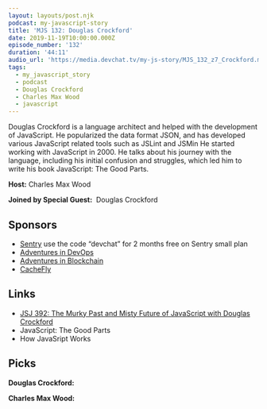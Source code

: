 ```yaml
---
layout: layouts/post.njk
podcast: my-javascript-story
title: 'MJS 132: Douglas Crockford'
date: 2019-11-19T10:00:00.000Z
episode_number: '132'
duration: '44:11'
audio_url: 'https://media.devchat.tv/my-js-story/MJS_132_z7_Crockford.mp3'
tags:
  - my_javascript_story
  - podcast
  - Douglas Crockford
  - Charles Max Wood
  - javascript
---
```

Douglas Crockford is a language architect and helped with the development of JavaScript. He popularized the data format JSON, and has developed various JavaScript related tools such as JSLint and JSMin He started working with JavaScript in 2000. He talks about his journey with the language, including his initial confusion and struggles, which led him to write his book JavaScript: The Good Parts.

**Host:** Charles Max Wood

**Joined by Special Guest:**  Douglas Crockford

## Sponsors

* [Sentry](https://sentry.io/) use the code “devchat” for 2 months free on Sentry small plan
* [Adventures in DevOps](https://devchat.tv/adventures-in-devops/)
* [Adventures in Blockchain](https://devchat.tv/adventures-in-blockchain/)
* [CacheFly](https://www.cachefly.com/)

## Links

* [JSJ 392: The Murky Past and Misty Future of JavaScript with Douglas Crockford](https://devchat.tv/js-jabber/jsj-392-the-murky-past-and-misty-future-of-javascript-with-douglas-crockford/)
* JavaScript: The Good Parts
* How JavaSript Works

## Picks

**Douglas Crockford:**

**Charles Max Wood:**
